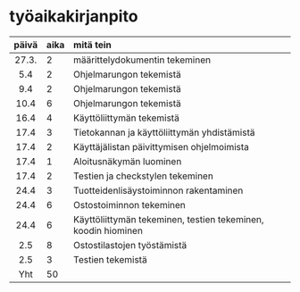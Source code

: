 # työaikakirjanpito

| päivä | aika | mitä tein  |
|:-----:|:----|  :------|
|27.3.| 2| määrittelydokumentin tekeminen|
|5.4| 2 | Ohjelmarungon tekemistä|
|9.4| 2 | Ohjelmarungon tekemistä|
|10.4| 6 | Ohjelmarungon tekemistä|
|16.4| 4 | Käyttöliittymän tekemistä|
|17.4| 3 | Tietokannan ja käyttöliittymän yhdistämistä|
|17.4| 2 | Käyttäjälistan päivittymisen ohjelmoimista|
|17.4| 1 | Aloitusnäkymän luominen|
|17.4| 2 | Testien ja checkstylen tekeminen|
|24.4| 3 | Tuotteidenlisäystoiminnon rakentaminen|
|24.4| 6 | Ostostoiminnon tekeminen|
|24.4| 6 | Käyttöliittymän tekeminen, testien tekeminen, koodin hiominen|
|2.5| 8 | Ostostilastojen työstämistä|
|2.5| 3 | Testien tekemistä
|Yht| 50 | |
